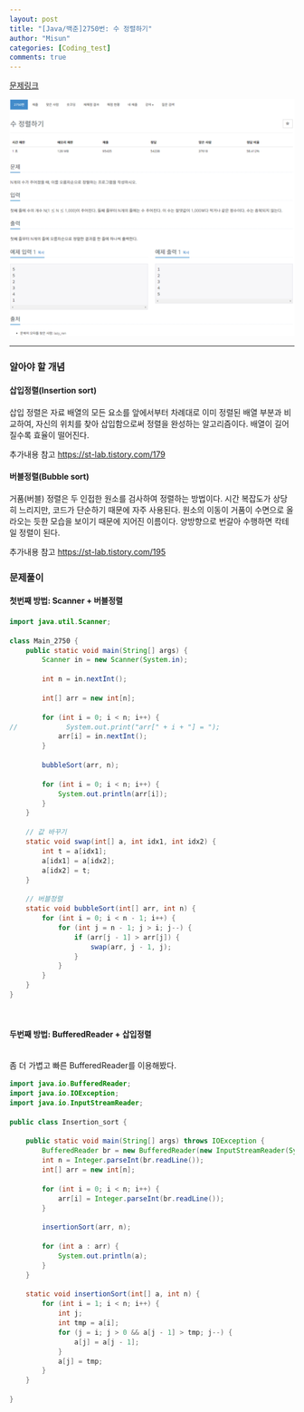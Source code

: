 ```yaml
---
layout: post
title: "[Java/백준]2750번: 수 정렬하기"
author: "Misun"
categories: [Coding_test]
comments: true
---
```


[문제링크](https://www.acmicpc.net/problem/2750)

![Image with caption](../img/Coding/baekjun_2750.png "problem1")

<hr>

### 알아야 할 개념

#### 삽입정렬(Insertion sort)

삽입 정렬은 자료 배열의 모든 요소를 앞에서부터 차례대로 이미 정렬된 배열 부분과 비교하여, 자신의 위치를 찾아 삽입함으로써 정렬을 완성하는 알고리즘이다. 배열이 길어질수록 효율이 떨어진다.<br>

추가내용 참고 <https://st-lab.tistory.com/179>
<br>

#### 버블정렬(Bubble sort)

거품(버블) 정렬은 두 인접한 원소를 검사하여 정렬하는 방법이다. 시간 복잡도가 상당히 느리지만, 코드가 단순하기 때문에 자주 사용된다. 원소의 이동이 거품이 수면으로 올라오는 듯한 모습을 보이기 때문에 지어진 이름이다. 양방향으로 번갈아 수행하면 칵테일 정렬이 된다.

추가내용 참고 <https://st-lab.tistory.com/195>
<br>

### 문제풀이

#### 첫번째 방법: Scanner + 버블정렬

```java
import java.util.Scanner;

class Main_2750 {
    public static void main(String[] args) {
        Scanner in = new Scanner(System.in);

        int n = in.nextInt();

        int[] arr = new int[n];

        for (int i = 0; i < n; i++) {
//            System.out.print("arr[" + i + "] = ");
            arr[i] = in.nextInt();
        }

        bubbleSort(arr, n);

        for (int i = 0; i < n; i++) {
            System.out.println(arr[i]);
        }
    }

    // 값 바꾸기
    static void swap(int[] a, int idx1, int idx2) {
        int t = a[idx1];
        a[idx1] = a[idx2];
        a[idx2] = t;
    }

    // 버블정렬
    static void bubbleSort(int[] arr, int n) {
        for (int i = 0; i < n - 1; i++) {
            for (int j = n - 1; j > i; j--) {
                if (arr[j - 1] > arr[j]) {
                    swap(arr, j - 1, j);
                }
            }
        }
    }
}
```

<br>

#### 두번째 방법: BufferedReader + 삽입정렬

<br>
좀 더 가볍고 빠른 BufferedReader를 이용해봤다.

```java
import java.io.BufferedReader;
import java.io.IOException;
import java.io.InputStreamReader;

public class Insertion_sort {

    public static void main(String[] args) throws IOException {
        BufferedReader br = new BufferedReader(new InputStreamReader(System.in));
        int n = Integer.parseInt(br.readLine());
        int[] arr = new int[n];

        for (int i = 0; i < n; i++) {
            arr[i] = Integer.parseInt(br.readLine());
        }

        insertionSort(arr, n);

        for (int a : arr) {
            System.out.println(a);
        }
    }

    static void insertionSort(int[] a, int n) {
        for (int i = 1; i < n; i++) {
            int j;
            int tmp = a[i];
            for (j = i; j > 0 && a[j - 1] > tmp; j--) {
                a[j] = a[j - 1];
            }
            a[j] = tmp;
        }
    }

}
```

